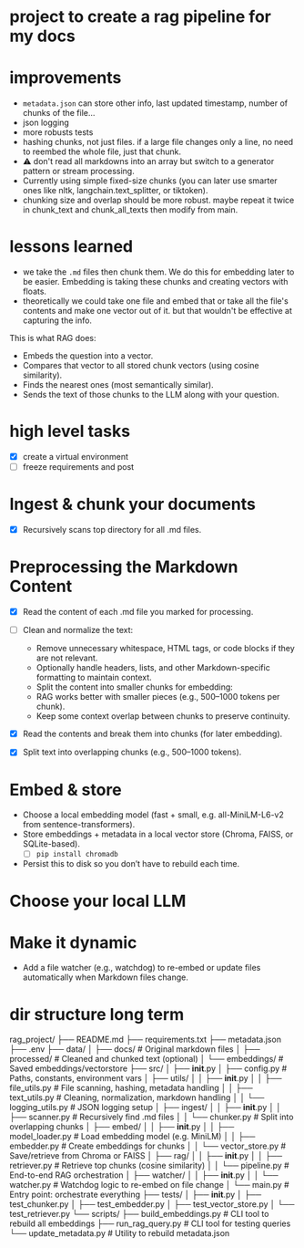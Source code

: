 # project to create a rag pipeline for my docs

# improvements

- `metadata.json` can store other info, last updated timestamp, number of chunks of the file...
- json logging
- more robusts tests
- hashing chunks, not just files. if a large file changes only a line, no need to reembed the whole file, just that chunk.
- ⚠️ don't read all markdowns into an array but switch to a generator pattern or stream processing.
- Currently using simple fixed-size chunks (you can later use smarter ones like nltk, langchain.text_splitter, or tiktoken).
- chunking size and overlap should be more robust. maybe repeat it twice in chunk_text and chunk_all_texts then modify from main.

# lessons learned

- we take the `.md` files then chunk them. We do this for embedding later to be easier. Embedding is taking these chunks and creating vectors with floats.
- theoretically we could take one file and embed that or take all the file's contents and make one vector out of it. but that wouldn't be effective at capturing the info.

This is what RAG does:

- Embeds the question into a vector.
- Compares that vector to all stored chunk vectors (using cosine similarity).
- Finds the nearest ones (most semantically similar).
- Sends the text of those chunks to the LLM along with your question.

# high level tasks

- [x] create a virtual environment
- [ ] freeze requirements and post

# Ingest & chunk your documents

- [x] Recursively scans top directory for all .md files.

# Preprocessing the Markdown Content

- [x] Read the content of each .md file you marked for processing.
- [ ] Clean and normalize the text:
  - Remove unnecessary whitespace, HTML tags, or code blocks if they are not relevant.
  - Optionally handle headers, lists, and other Markdown-specific formatting to maintain context.
  - Split the content into smaller chunks for embedding:
  - RAG works better with smaller pieces (e.g., 500–1000 tokens per chunk).
  - Keep some context overlap between chunks to preserve continuity.

- [x] Read the contents and break them into chunks (for later embedding).
- [x] Split text into overlapping chunks (e.g., 500–1000 tokens).

# Embed & store

- Choose a local embedding model (fast + small, e.g. all-MiniLM-L6-v2 from sentence-transformers).
- Store embeddings + metadata in a local vector store (Chroma, FAISS, or SQLite-based).
  - [ ] `pip install chromadb`

- Persist this to disk so you don’t have to rebuild each time.

# Choose your local LLM

# Make it dynamic

- Add a file watcher (e.g., watchdog) to re-embed or update files automatically when Markdown files change.


# dir structure long term

rag_project/
├── README.md
├── requirements.txt
├── metadata.json
├── .env
├── data/
│   ├── docs/                  # Original markdown files
│   ├── processed/             # Cleaned and chunked text (optional)
│   └── embeddings/            # Saved embeddings/vectorstore
├── src/
│   ├── __init__.py
│   ├── config.py              # Paths, constants, environment vars
│   ├── utils/
│   │   ├── __init__.py
│   │   ├── file_utils.py      # File scanning, hashing, metadata handling
│   │   ├── text_utils.py      # Cleaning, normalization, markdown handling
│   │   └── logging_utils.py   # JSON logging setup
│   ├── ingest/
│   │   ├── __init__.py
│   │   ├── scanner.py         # Recursively find .md files
│   │   └── chunker.py         # Split into overlapping chunks
│   ├── embed/
│   │   ├── __init__.py
│   │   ├── model_loader.py    # Load embedding model (e.g. MiniLM)
│   │   ├── embedder.py        # Create embeddings for chunks
│   │   └── vector_store.py    # Save/retrieve from Chroma or FAISS
│   ├── rag/
│   │   ├── __init__.py
│   │   ├── retriever.py       # Retrieve top chunks (cosine similarity)
│   │   └── pipeline.py        # End-to-end RAG orchestration
│   ├── watcher/
│   │   ├── __init__.py
│   │   └── watcher.py         # Watchdog logic to re-embed on file change
│   └── main.py                # Entry point: orchestrate everything
├── tests/
│   ├── __init__.py
│   ├── test_chunker.py
│   ├── test_embedder.py
│   ├── test_vector_store.py
│   └── test_retriever.py
└── scripts/
    ├── build_embeddings.py    # CLI tool to rebuild all embeddings
    ├── run_rag_query.py       # CLI tool for testing queries
    └── update_metadata.py     # Utility to rebuild metadata.json
